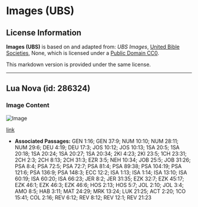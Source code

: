 # Images (UBS)

## License Information

**Images (UBS)** is based on and adapted from: _UBS Images_, [United Bible Societies](https://unitedbiblesocieties.org/), None, which is licensed under a [Public Domain CC0](https://creativecommons.org/public-domain/cc0/).

This markdown version is provided under the same license.



--------------------------------

## Lua Nova (id: 286324)

### Image Content

![Image](https://cdn.aquifer.bible/aquifer-content/resources/Media/WEB-0676_new_moon.jpg)

[link](https://cdn.aquifer.bible/aquifer-content/resources/Media/WEB-0676_new_moon.jpg)

* **Associated Passages:** GEN 1:16; GEN 37:9; NUM 10:10; NUM 28:11; NUM 29:6; DEU 4:19; DEU 17:3; JOS 10:12; JOS 10:13; 1SA 20:5; 1SA 20:18; 1SA 20:24; 1SA 20:27; 1SA 20:34; 2KI 4:23; 2KI 23:5; 1CH 23:31; 2CH 2:3; 2CH 8:13; 2CH 31:3; EZR 3:5; NEH 10:34; JOB 25:5; JOB 31:26; PSA 8:4; PSA 72:5; PSA 72:7; PSA 81:4; PSA 89:38; PSA 104:19; PSA 121:6; PSA 136:9; PSA 148:3; ECC 12:2; ISA 1:13; ISA 1:14; ISA 13:10; ISA 60:19; ISA 60:20; ISA 66:23; JER 8:2; JER 31:35; EZK 32:7; EZK 45:17; EZK 46:1; EZK 46:3; EZK 46:6; HOS 2:13; HOS 5:7; JOL 2:10; JOL 3:4; AMO 8:5; HAB 3:11; MAT 24:29; MRK 13:24; LUK 21:25; ACT 2:20; 1CO 15:41; COL 2:16; REV 6:12; REV 8:12; REV 12:1; REV 21:23

